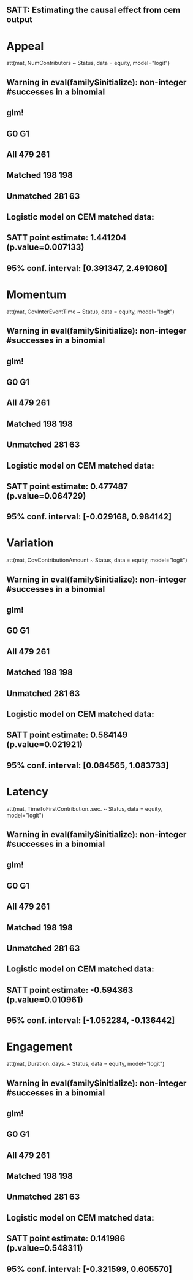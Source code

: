 ## SATT: Estimating the causal effect from cem output

# Appeal
att(mat, NumContributors ~ Status, data = equity, model="logit")
## Warning in eval(family$initialize): non-integer #successes in a binomial
## glm!
## 
##            G0  G1
## All       479 261
## Matched   198 198
## Unmatched 281  63
## 
## Logistic model on CEM matched data:
## 
## SATT point estimate: 1.441204 (p.value=0.007133)
## 95% conf. interval: [0.391347, 2.491060]
# Momentum
att(mat, CovInterEventTime ~ Status, data = equity, model="logit")
## Warning in eval(family$initialize): non-integer #successes in a binomial
## glm!
## 
##            G0  G1
## All       479 261
## Matched   198 198
## Unmatched 281  63
## 
## Logistic model on CEM matched data:
## 
## SATT point estimate: 0.477487 (p.value=0.064729)
## 95% conf. interval: [-0.029168, 0.984142]
# Variation
att(mat, CovContributionAmount ~ Status, data = equity, model="logit")
## Warning in eval(family$initialize): non-integer #successes in a binomial
## glm!
## 
##            G0  G1
## All       479 261
## Matched   198 198
## Unmatched 281  63
## 
## Logistic model on CEM matched data:
## 
## SATT point estimate: 0.584149 (p.value=0.021921)
## 95% conf. interval: [0.084565, 1.083733]
# Latency
att(mat, TimeToFirstContribution..sec. ~ Status, data = equity, model="logit")
## Warning in eval(family$initialize): non-integer #successes in a binomial
## glm!
## 
##            G0  G1
## All       479 261
## Matched   198 198
## Unmatched 281  63
## 
## Logistic model on CEM matched data:
## 
## SATT point estimate: -0.594363 (p.value=0.010961)
## 95% conf. interval: [-1.052284, -0.136442]
# Engagement
att(mat, Duration..days. ~ Status, data = equity, model="logit")
## Warning in eval(family$initialize): non-integer #successes in a binomial
## glm!
## 
##            G0  G1
## All       479 261
## Matched   198 198
## Unmatched 281  63
## 
## Logistic model on CEM matched data:
## 
## SATT point estimate: 0.141986 (p.value=0.548311)
## 95% conf. interval: [-0.321599, 0.605570]
